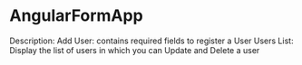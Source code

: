# AngularFormApp
Description:
Add User: contains required fields to register a User
Users List: Display the list of users in which you can Update and Delete a user
